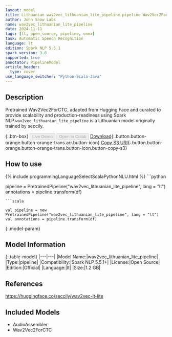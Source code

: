 ```yaml
---
layout: model
title: Lithuanian wav2vec_lithuanian_lite_pipeline pipeline Wav2Vec2ForCTC from seccily
author: John Snow Labs
name: wav2vec_lithuanian_lite_pipeline
date: 2024-11-11
tags: [lt, open_source, pipeline, onnx]
task: Automatic Speech Recognition
language: lt
edition: Spark NLP 5.5.1
spark_version: 3.0
supported: true
annotator: PipelineModel
article_header:
  type: cover
use_language_switcher: "Python-Scala-Java"
---
```


## Description

Pretrained Wav2Vec2ForCTC, adapted from Hugging Face and curated to provide scalability and production-readiness using Spark NLP.`wav2vec_lithuanian_lite_pipeline` is a Lithuanian model originally trained by seccily.

{:.btn-box}
<button class="button button-orange" disabled>Live Demo</button>
<button class="button button-orange" disabled>Open in Colab</button>
[Download](https://s3.amazonaws.com/auxdata.johnsnowlabs.com/public/models/wav2vec_lithuanian_lite_pipeline_lt_5.5.1_3.0_1731360743543.zip){:.button.button-orange.button-orange-trans.arr.button-icon}
[Copy S3 URI](s3://auxdata.johnsnowlabs.com/public/models/wav2vec_lithuanian_lite_pipeline_lt_5.5.1_3.0_1731360743543.zip){:.button.button-orange.button-orange-trans.button-icon.button-copy-s3}

## How to use



<div class="tabs-box" markdown="1">
{% include programmingLanguageSelectScalaPythonNLU.html %}
```python

pipeline = PretrainedPipeline("wav2vec_lithuanian_lite_pipeline", lang = "lt")
annotations =  pipeline.transform(df)   

```
```scala

val pipeline = new PretrainedPipeline("wav2vec_lithuanian_lite_pipeline", lang = "lt")
val annotations = pipeline.transform(df)

```
</div>

{:.model-param}
## Model Information

{:.table-model}
|---|---|
|Model Name:|wav2vec_lithuanian_lite_pipeline|
|Type:|pipeline|
|Compatibility:|Spark NLP 5.5.1+|
|License:|Open Source|
|Edition:|Official|
|Language:|lt|
|Size:|1.2 GB|

## References

https://huggingface.co/seccily/wav2vec-lt-lite

## Included Models

- AudioAssembler
- Wav2Vec2ForCTC